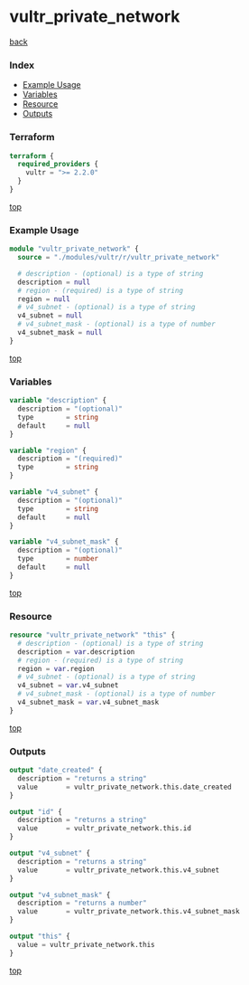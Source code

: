 # vultr_private_network

[back](../vultr.md)

### Index

- [Example Usage](#example-usage)
- [Variables](#variables)
- [Resource](#resource)
- [Outputs](#outputs)

### Terraform

```terraform
terraform {
  required_providers {
    vultr = ">= 2.2.0"
  }
}
```

[top](#index)

### Example Usage

```terraform
module "vultr_private_network" {
  source = "./modules/vultr/r/vultr_private_network"

  # description - (optional) is a type of string
  description = null
  # region - (required) is a type of string
  region = null
  # v4_subnet - (optional) is a type of string
  v4_subnet = null
  # v4_subnet_mask - (optional) is a type of number
  v4_subnet_mask = null
}
```

[top](#index)

### Variables

```terraform
variable "description" {
  description = "(optional)"
  type        = string
  default     = null
}

variable "region" {
  description = "(required)"
  type        = string
}

variable "v4_subnet" {
  description = "(optional)"
  type        = string
  default     = null
}

variable "v4_subnet_mask" {
  description = "(optional)"
  type        = number
  default     = null
}
```

[top](#index)

### Resource

```terraform
resource "vultr_private_network" "this" {
  # description - (optional) is a type of string
  description = var.description
  # region - (required) is a type of string
  region = var.region
  # v4_subnet - (optional) is a type of string
  v4_subnet = var.v4_subnet
  # v4_subnet_mask - (optional) is a type of number
  v4_subnet_mask = var.v4_subnet_mask
}
```

[top](#index)

### Outputs

```terraform
output "date_created" {
  description = "returns a string"
  value       = vultr_private_network.this.date_created
}

output "id" {
  description = "returns a string"
  value       = vultr_private_network.this.id
}

output "v4_subnet" {
  description = "returns a string"
  value       = vultr_private_network.this.v4_subnet
}

output "v4_subnet_mask" {
  description = "returns a number"
  value       = vultr_private_network.this.v4_subnet_mask
}

output "this" {
  value = vultr_private_network.this
}
```

[top](#index)